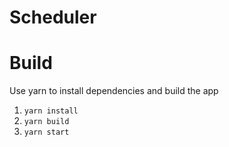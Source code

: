 # Scheduler

# Build

Use yarn to install dependencies and build the app

1. `yarn install`
2. `yarn build`
3. `yarn start`


